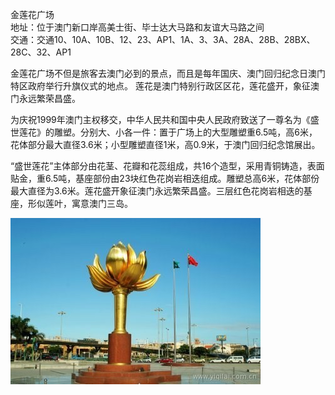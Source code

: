  金莲花广场  
地址：位于澳门新口岸高美士街、毕士达大马路和友谊大马路之间  
交通：交通10、10A、10B、12、23、AP1、1A、3、3A、28A、28B、28BX、28C、32、AP1  
  
金莲花广场不但是旅客去澳门必到的景点，而且是每年国庆、澳门回归纪念日澳门特区政府举行升旗仪式的地点。 莲花是澳门特别行政区区花，莲花盛开，象征澳门永远繁荣昌盛。  
  
为庆祝1999年澳门主权移交，中华人民共和国中央人民政府致送了一尊名为《盛世莲花》的雕塑。分别大、小各一件：置于广场上的大型雕塑重6.5吨，高6米，花体部分最大直径3.6米；小型雕塑直径1米，高0.9米，于澳门回归纪念馆展出。  
  
“盛世莲花”主体部分由花茎、花瓣和花蕊组成，共16个造型，采用青铜铸造，表面贴金，重6.5吨，基座部份由23块红色花岗岩相迭组成。雕塑总高6米，花体部份最大直径为3.6米。莲花盛开象征澳门永远繁荣昌盛。三层红色花岗岩相迭的基座，形似莲叶，寓意澳门三岛。  
  
![](https://raw.githubusercontent.com/szqq0512/Pic/main/img/202201212101837.png)  